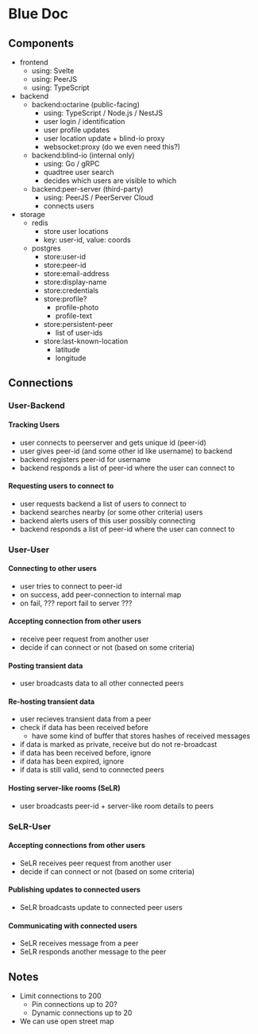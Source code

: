 # Blue Doc

## Components

- frontend
  - using: Svelte
  - using: PeerJS
  - using: TypeScript
- backend
  - backend:octarine (public-facing)
    - using: TypeScript / Node.js / NestJS
    - user login / identification
    - user profile updates
    - user location update + blind-io proxy
    - websocket:proxy (do we even need this?)
  - backend:blind-io (internal only)
    - using: Go / gRPC
    - quadtree user search
    - decides which users are visible to which
  - backend:peer-server (third-party)
    - using: PeerJS / PeerServer Cloud
    - connects users
- storage
  - redis
    - store user locations
    - key: user-id, value: coords
  - postgres
    - store:user-id
    - store:peer-id
    - store:email-address
    - store:display-name
    - store:credentials
    - store:profile?
      - profile-photo
      - profile-text
    - store:persistent-peer
      - list of user-ids
    - store:last-known-location
      - latitude
      - longitude

## Connections

### User-Backend

#### Tracking Users

- user connects to peerserver and gets unique id (peer-id)
- user gives peer-id (and some other id like username) to backend
- backend registers peer-id for username
- backend responds a list of peer-id where the user can connect to

#### Requesting users to connect to

- user requests backend a list of users to connect to
- backend searches nearby (or some other criteria) users
- backend alerts users of this user possibly connecting
- backend responds a list of peer-id where the user can connect to

### User-User

#### Connecting to other users

- user tries to connect to peer-id
- on success, add peer-connection to internal map
- on fail, ??? report fail to server ???

#### Accepting connection from other users

- receive peer request from another user
- decide if can connect or not (based on some criteria)

#### Posting transient data

- user broadcasts data to all other connected peers

#### Re-hosting transient data

- user recieves transient data from a peer
- check if data has been received before
  - have some kind of buffer that stores hashes of received messages
- if data is marked as private, receive but do not re-broadcast
- if data has been received before, ignore
- if data has been expired, ignore
- if data is still valid, send to connected peers

#### Hosting server-like rooms (SeLR)

- user broadcasts peer-id + server-like room details to peers

### SeLR-User

#### Accepting connections from other users

- SeLR receives peer request from another user
- decide if can connect or not (based on some criteria)

#### Publishing updates to connected users

- SeLR broadcasts update to connected peer users

#### Communicating with connected users

- SeLR receives message from a peer
- SeLR responds another message to the peer

## Notes

- Limit connections to 200
  - Pin connections up to 20?
  - Dynamic connections up to 20
- We can use open street map
